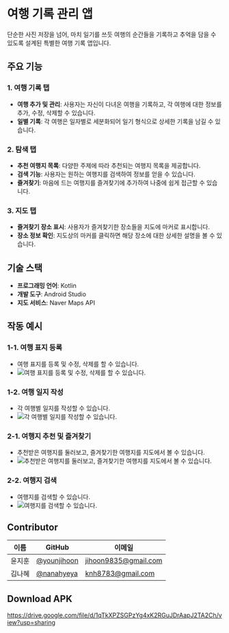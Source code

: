 # 여행 기록 관리 앱

단순한 사진 저장을 넘어, 마치 일기를 쓰듯 여행의 순간들을 기록하고 추억을 담을 수 있도록 설계된 특별한 여행 기록 앱입니다.

## 주요 기능

### 1. 여행 기록 탭
- **여행 추가 및 관리**: 사용자는 자신이 다녀온 여행을 기록하고, 각 여행에 대한 정보를 추가, 수정, 삭제할 수 있습니다.
- **일별 기록**: 각 여행은 일자별로 세분화되어 일기 형식으로 상세한 기록을 남길 수 있습니다.

### 2. 탐색 탭
- **추천 여행지 목록**: 다양한 주제에 따라 추천되는 여행지 목록을 제공합니다.
- **검색 기능**: 사용자는 원하는 여행지를 검색하여 정보를 얻을 수 있습니다.
- **즐겨찾기**: 마음에 드는 여행지를 즐겨찾기에 추가하여 나중에 쉽게 접근할 수 있습니다.

### 3. 지도 탭
- **즐겨찾기 장소 표시**: 사용자가 즐겨찾기한 장소들을 지도에 마커로 표시합니다.
- **장소 정보 확인**: 지도상의 마커를 클릭하면 해당 장소에 대한 상세한 설명을 볼 수 있습니다.

## 기술 스택
- **프로그래밍 언어**: Kotlin
- **개발 도구**: Android Studio
- **지도 서비스**: Naver Maps API

## 작동 예시

### 1-1. 여행 표지 등록
- 여행 표지를 등록 및 수정, 삭제를 할 수 있습니다.
- ![여행 표지를 등록 및 수정, 삭제를 할 수 있습니다.](assets/travel.gif)

### 1-2. 여행 일지 작성
- 각 여행별 일지를 작성할 수 있습니다.
- ![각 여행별 일지를 작성할 수 있습니다.](assets/diary.gif)

### 2-1. 여행지 추천 및 즐겨찾기
- 추천받은 여행지를 둘러보고, 즐겨찾기한 여행지를 지도에서 볼 수 있습니다.
- ![추천받은 여행지를 둘러보고, 즐겨찾기한 여행지를 지도에서 볼 수 있습니다.](assets/star.gif)

### 2-2. 여행지 검색
- 여행지를 검색할 수 있습니다.
- ![여행지를 검색할 수 있습니다.](assets/search.gif)

## Contributor

| 이름       | GitHub           | 이메일                |
|------------|------------------|-----------------------|
| 윤지훈     | [@younjihoon](https://github.com/younjihoon) | jihoon9835@gmail.com |
| 김나혜     | [@nanahyeya](https://github.com/nanahyeya)   | knh8783@gmail.com      |

## Download APK
https://drive.google.com/file/d/1qTkXPZSGPzYg4xK2RGuJDrAapJ2TA2Ch/view?usp=sharing


